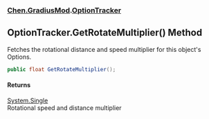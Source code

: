 
### [Chen.GradiusMod](./neHTXX+yFsk1RpXqjkv9zg 'Chen.GradiusMod').[OptionTracker](./np9Bm+jqnl1KXTxwPLJleA 'Chen.GradiusMod.OptionTracker')

## OptionTracker.GetRotateMultiplier() Method
Fetches the rotational distance and speed multiplier for this object's Options.  
```csharp
public float GetRotateMultiplier();
```

#### Returns
[System.Single](https://docs.microsoft.com/en-us/dotnet/api/System.Single 'System.Single')  
Rotational speed and distance multiplier  
